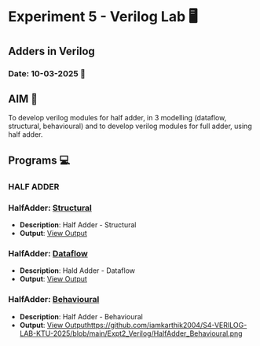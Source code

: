 # Experiment 5 - Verilog Lab 🖥️
## Adders in Verilog
### Date: 10-03-2025 📅

## AIM 🎯
To develop verilog modules for half adder, in 3 modelling (dataflow, structural, behavioural) and to develop verilog modules for full adder, using half adder.

## Programs 💻

### HALF ADDER
### HalfAdder: [Structural](https://github.com/iamkarthik2004/S4-VERILOG-LAB-KTU-2025/blob/main/Expt2_Verilog/HalfAdder_Structural.v)
- **Description**: Half Adder - Structural
- **Output**: [View Output](https://github.com/iamkarthik2004/S4-VERILOG-LAB-KTU-2025/blob/main/Expt2_Verilog/HalfAdder_Structural.png)

### HalfAdder: [Dataflow](https://github.com/iamkarthik2004/S4-VERILOG-LAB-KTU-2025/blob/main/Expt2_Verilog/HalfAdder_Dataflow.v)
- **Description**: Hald Adder - Dataflow
-  **Output**: [View Output](https://github.com/iamkarthik2004/S4-VERILOG-LAB-KTU-2025/blob/main/Expt2_Verilog/HalfAdder_Dataflow.png)

### HalfAdder: [Behavioural](https://github.com/iamkarthik2004/S4-VERILOG-LAB-KTU-2025/blob/main/Expt2_Verilog/HalfAdder_Behavioural.v)
- **Description**: Half Adder - Behavioural
- **Output**: [View Output]()https://github.com/iamkarthik2004/S4-VERILOG-LAB-KTU-2025/blob/main/Expt2_Verilog/HalfAdder_Behavioural.png


